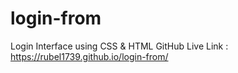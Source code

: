 # login-from
Login Interface using CSS & HTML
GitHub Live Link : https://rubel1739.github.io/login-from/
